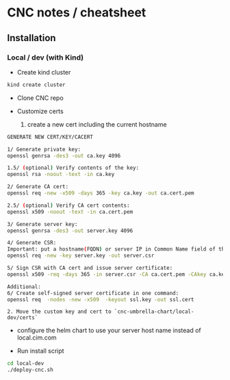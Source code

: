 # CNC notes / cheatsheet

## Installation

### Local / dev (with Kind)

* Create kind cluster
```bash
kind create cluster
```

* Clone CNC repo

* Customize certs

    1. create a new cert including the current hostname
```bash
GENERATE NEW CERT/KEY/CACERT

1/ Generate private key:
openssl genrsa -des3 -out ca.key 4096

1.5/ (optional) Verify contents of the key:
openssl rsa -noout -text -in ca.key

2/ Generate CA cert:
openssl req -new -x509 -days 365 -key ca.key -out ca.cert.pem

2.5/ (optional) Verify CA cert contents:
openssl x509 -noout -text -in ca.cert.pem

3/ Generate server key:
openssl genrsa -des3 -out server.key 4096

4/ Generate CSR:
Important: put a hostname(FQDN) or server IP in Common Name field of the CSR
openssl req -new -key server.key -out server.csr

5/ Sign CSR with CA cert and issue server certificate:
openssl x509 -req -days 365 -in server.csr -CA ca.cert.pem -CAkey ca.key -CAcreateserial -out server.crt

Additional:
6/ Create self-signed server certificate in one command:
openssl req  -nodes -new -x509  -keyout ssl.key -out ssl.cert
```

    2. Move the custom key and cert to `cnc-umbrella-chart/local-dev/certs`

* configure the helm chart to use your server host name instead of local.cim.com

* Run install script
```bash
cd local-dev
./deploy-cnc.sh
```
